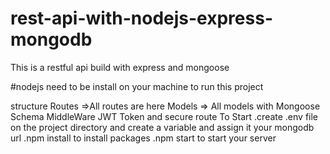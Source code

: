# rest-api-with-nodejs-express-mongodb
This is a restful api build with express and mongoose

#nodejs need to be install on your machine to run this project

structure
Routes =>All routes are here
Models => All models with Mongoose Schema
MiddleWare JWT Token and secure route
To Start 
.create .env file on the project directory and create a variable and assign it your mongodb url
.npm install to install packages
.npm start to start your server
